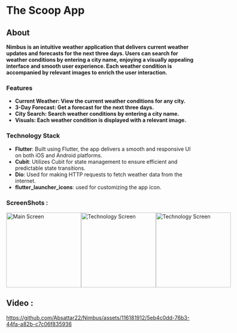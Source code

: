 # The Scoop App

## About

**Nimbus is an intuitive weather application that delivers current weather updates and forecasts for the next three days. Users can search for weather conditions by entering a city name, enjoying a visually appealing interface and smooth user experience. Each weather condition is accompanied by relevant images to enrich the user interaction.**

### Features
- **Current Weather: View the current weather conditions for any city.**
- **3-Day Forecast: Get a forecast for the next three days.**
- **City Search: Search weather conditions by entering a city name.**
- **Visuals: Each weather condition is displayed with a relevant image.**

### Technology Stack

- **Flutter**: Built using Flutter, the app delivers a smooth and responsive UI on both iOS and Android platforms.
- **Cubit**: Utilizes Cubit for state management to ensure efficient and predictable state transitions.
- **Dio**: Used for making HTTP requests to fetch weather data from the internet.
- **flutter_launcher_icons**:  used for customizing the app icon.

###  ScreenShots :
<div style="display: flex; justify-content: space-between;">
    <img src="https://github.com/Absattar22/Nimbus/assets/116181912/8e4895df-6264-4ce2-bb02-e133caf8deff" alt="Main Screen" width="200"/>
    <img src="https://github.com/Absattar22/Nimbus/assets/116181912/a69a7549-168a-45a6-8a67-8411cf0df3a3" alt="Technology Screen" width="200"/>
    <img src="https://github.com/Absattar22/Nimbus/assets/116181912/bd695e8f-3ccc-41d2-93bf-e2af8e4f84a4" alt="Technology Screen" width="200"/>
</div>


## Video :

https://github.com/Absattar22/Nimbus/assets/116181912/5eb4c0dd-76b3-44fa-a82b-c7c06f835936

